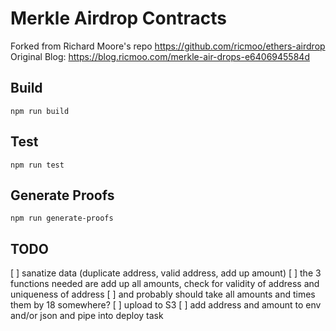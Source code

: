 # Merkle Airdrop Contracts

Forked from Richard Moore's repo https://github.com/ricmoo/ethers-airdrop
Original Blog: https://blog.ricmoo.com/merkle-air-drops-e6406945584d

## Build

```
npm run build
```

## Test

```
npm run test
```

## Generate Proofs

```
npm run generate-proofs
```

## TODO 

[ ] sanatize data (duplicate address, valid address, add up amount)
[ ] the 3 functions needed are add up all amounts, check for validity of address and uniqueness of address
[ ] and probably should take all amounts and times them by 18 somewhere?
[ ] upload to S3
[ ] add address and amount to env and/or json and pipe into deploy task
